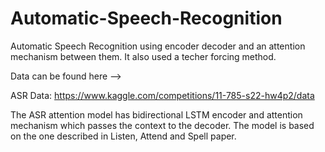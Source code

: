 # Automatic-Speech-Recognition


Automatic Speech Recognition using encoder decoder and an attention mechanism between them. It also used a techer forcing method.


Data can be found here --> 

ASR Data: https://www.kaggle.com/competitions/11-785-s22-hw4p2/data



The ASR attention model has bidirectional LSTM encoder and attention mechanism which passes the context to the decoder. The model is based on the one described in Listen, Attend and Spell paper.
